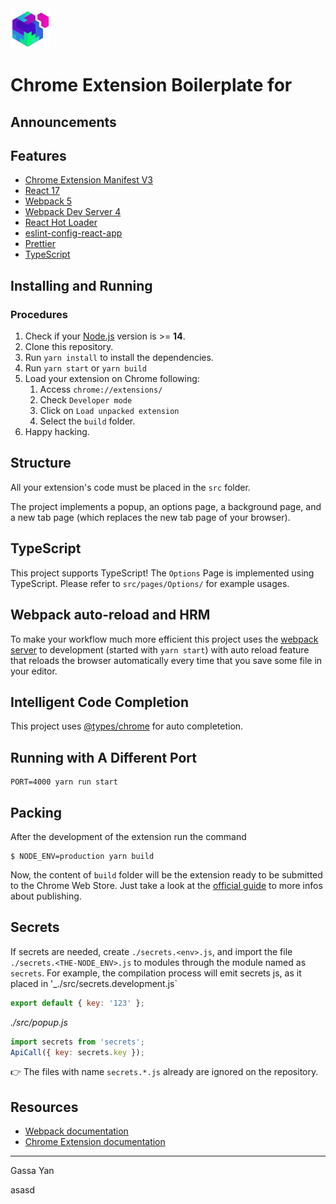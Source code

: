 <img src="src/assets/img/icon-128.png" width="64"/>

# Chrome Extension Boilerplate for <PlaceHolder>

## Announcements

## Features

- [Chrome Extension Manifest V3](https://developer.chrome.com/docs/extensions/mv3/intro/mv3-overview/)
- [React 17](https://reactjs.org)
- [Webpack 5](https://webpack.js.org/)
- [Webpack Dev Server 4](https://webpack.js.org/configuration/dev-server/)
- [React Hot Loader](https://github.com/gaearon/react-hot-loader)
- [eslint-config-react-app](https://www.npmjs.com/package/eslint-config-react-app)
- [Prettier](https://prettier.io/)
- [TypeScript](https://www.typescriptlang.org/)

## Installing and Running

### Procedures

1. Check if your [Node.js](https://nodejs.org/) version is >= **14**.
2. Clone this repository.
3. Run `yarn install` to install the dependencies.
4. Run `yarn start` or `yarn build`
5. Load your extension on Chrome following:
   1. Access `chrome://extensions/`
   2. Check `Developer mode`
   3. Click on `Load unpacked extension`
   4. Select the `build` folder.
6. Happy hacking.

## Structure

All your extension's code must be placed in the `src` folder.

The project implements a popup, an options page, a background page, and a new tab page (which replaces the new tab page of your browser).

## TypeScript

This project supports TypeScript! The `Options` Page is implemented using TypeScript. Please refer to `src/pages/Options/` for example usages.

## Webpack auto-reload and HRM

To make your workflow much more efficient this project uses the [webpack server](https://webpack.github.io/docs/webpack-dev-server.html) to development (started with `yarn start`) with auto reload feature that reloads the browser automatically every time that you save some file in your editor.

## Intelligent Code Completion

This project uses [@types/chrome](https://www.npmjs.com/package/@types/chrome) for auto completetion.

## Running with A Different Port

```shell
PORT=4000 yarn run start
```

## Packing

After the development of the extension run the command

```
$ NODE_ENV=production yarn build
```

Now, the content of `build` folder will be the extension ready to be submitted to the Chrome Web Store. Just take a look at the [official guide](https://developer.chrome.com/webstore/publish) to more infos about publishing.

## Secrets

If secrets are needed, create `./secrets.<env>.js`, and import the file `./secrets.<THE-NODE_ENV>.js` to modules through the module named as `secrets`. For example, the compilation process will emit secrets js, as it placed in '\_./src/secrets.development.js`

```js
export default { key: '123' };
```

_./src/popup.js_

```js
import secrets from 'secrets';
ApiCall({ key: secrets.key });
```

:point_right: The files with name `secrets.*.js` already are ignored on the repository.

## Resources

- [Webpack documentation](https://webpack.js.org/concepts/)
- [Chrome Extension documentation](https://developer.chrome.com/extensions/getstarted)

---

Gassa Yan



asasd
